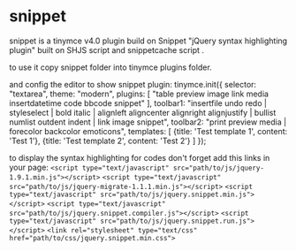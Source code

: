 snippet
=======

snippet is a tinymce v4.0 plugin build on Snippet "jQuery syntax highlighting plugin" built on SHJS script and snippetcache script .

to use it copy snippet folder into tinymce plugins folder.

and config the editor to show snippet plugin:
tinymce.init({
  selector: "textarea",
	theme: "modern",
	plugins: [
		"table preview image link media insertdatetime code bbcode snippet"
	],
	toolbar1: "insertfile undo redo | styleselect | bold italic | alignleft aligncenter alignright alignjustify | bullist numlist outdent indent | link image snippet",
	toolbar2: "print preview media | forecolor backcolor emoticons",
	templates: [
		{title: 'Test template 1', content: 'Test 1'},
		{title: 'Test template 2', content: 'Test 2'}
	]
});


to display the syntax highlighting for codes don't forget add this links in your page:
`<script type="text/javascript" src="path/to/js/jquery-1.9.1.min.js"></script>`
`<script type="text/javascript" src="path/to/js/jquery-migrate-1.1.1.min.js"></script>`
`<script type="text/javascript" src="path/to/js/jquery.snippet.min.js"></script>`
`<script type="text/javascript" src="path/to/js/jquery.snippet.compiler.js"></script>`
`<script type="text/javascript" src="path/to/js/jquery.snippet.run.js"></script>`
`<link rel="stylesheet" type="text/css" href="path/to/css/jquery.snippet.min.css">`
